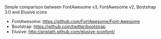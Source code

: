 Simple comparison between FontAwesome v3, FontAwesome v2, Bootstrap 3.0 and Elusive icons

* FontAwesome: https://github.com/FortAwesome/Font-Awesome
* Bootstrap: https://github.com/twitter/bootstrap
* Elusive: http://aristath.github.com/elusive-iconfont/
